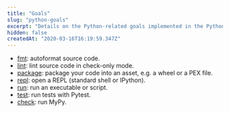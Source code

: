 ```yaml
---
title: "Goals"
slug: "python-goals"
excerpt: "Details on the Python-related goals implemented in the Python backend."
hidden: false
createdAt: "2020-03-16T16:19:59.347Z"
---
```

- [fmt](doc:python-fmt-goal): autoformat source code.
- [lint](doc:python-lint-goal): lint source code in check-only mode.
- [package](doc:python-package-goal): package your code into an asset, e.g. a wheel or a PEX file.
- [repl](doc:python-repl-goal): open a REPL (standard shell or IPython).
- [run](doc:python-run-goal): run an executable or script.
- [test](doc:python-test-goal): run tests with Pytest.
- [check](doc:python-check-goal): run MyPy.
